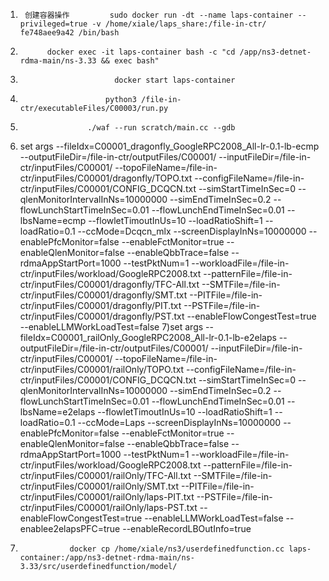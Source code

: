 1)      创建容器操作         sudo docker run -dt --name laps-container --privileged=true -v /home/xiale/laps_share:/file-in-ctr/ fe748aee9a42 /bin/bash

2)           docker exec -it laps-container bash -c "cd /app/ns3-detnet-rdma-main/ns-3.33 && exec bash"
3)                          docker start laps-container
4)                        python3 /file-in-ctr/executableFiles/C00003/run.py
5)                    ./waf --run scratch/main.cc --gdb
6) set args --fileIdx=C00001_dragonfly_GoogleRPC2008_All-lr-0.1-lb-ecmp --outputFileDir=/file-in-ctr/outputFiles/C00001/ --inputFileDir=/file-in-ctr/inputFiles/C00001/ --topoFileName=/file-in-ctr/inputFiles/C00001/dragonfly/TOPO.txt --configFileName=/file-in-ctr/inputFiles/C00001/CONFIG_DCQCN.txt --simStartTimeInSec=0 --qlenMonitorIntervalInNs=10000000 --simEndTimeInSec=0.2 --flowLunchStartTimeInSec=0.01 --flowLunchEndTimeInSec=0.01 --lbsName=ecmp --flowletTimoutInUs=10 --loadRatioShift=1 --loadRatio=0.1 --ccMode=Dcqcn_mlx --screenDisplayInNs=10000000 --enablePfcMonitor=false --enableFctMonitor=true --enableQlenMonitor=false --enableQbbTrace=false --rdmaAppStartPort=1000 --testPktNum=1 --workloadFile=/file-in-ctr/inputFiles/workload/GoogleRPC2008.txt --patternFile=/file-in-ctr/inputFiles/C00001/dragonfly/TFC-All.txt --SMTFile=/file-in-ctr/inputFiles/C00001/dragonfly/SMT.txt --PITFile=/file-in-ctr/inputFiles/C00001/dragonfly/PIT.txt --PSTFile=/file-in-ctr/inputFiles/C00001/dragonfly/PST.txt --enableFlowCongestTest=true --enableLLMWorkLoadTest=false
7)set args --fileIdx=C00001_railOnly_GoogleRPC2008_All-lr-0.1-lb-e2elaps --outputFileDir=/file-in-ctr/outputFiles/C00001/ --inputFileDir=/file-in-ctr/inputFiles/C00001/ --topoFileName=/file-in-ctr/inputFiles/C00001/railOnly/TOPO.txt --configFileName=/file-in-ctr/inputFiles/C00001/CONFIG_DCQCN.txt --simStartTimeInSec=0 --qlenMonitorIntervalInNs=10000000 --simEndTimeInSec=0.2 --flowLunchStartTimeInSec=0.01 --flowLunchEndTimeInSec=0.01 --lbsName=e2elaps --flowletTimoutInUs=10 --loadRatioShift=1 --loadRatio=0.1 --ccMode=Laps --screenDisplayInNs=10000000 --enablePfcMonitor=false --enableFctMonitor=true --enableQlenMonitor=false --enableQbbTrace=false --rdmaAppStartPort=1000 --testPktNum=1 --workloadFile=/file-in-ctr/inputFiles/workload/GoogleRPC2008.txt --patternFile=/file-in-ctr/inputFiles/C00001/railOnly/TFC-All.txt --SMTFile=/file-in-ctr/inputFiles/C00001/railOnly/SMT.txt --PITFile=/file-in-ctr/inputFiles/C00001/railOnly/laps-PIT.txt --PSTFile=/file-in-ctr/inputFiles/C00001/railOnly/laps-PST.txt --enableFlowCongestTest=true --enableLLMWorkLoadTest=false --enablee2elapsPFC=true --enableRecordLBOutInfo=true
8)                docker cp /home/xiale/ns3/userdefinedfunction.cc laps-container:/app/ns3-detnet-rdma-main/ns-3.33/src/userdefinedfunction/model/
